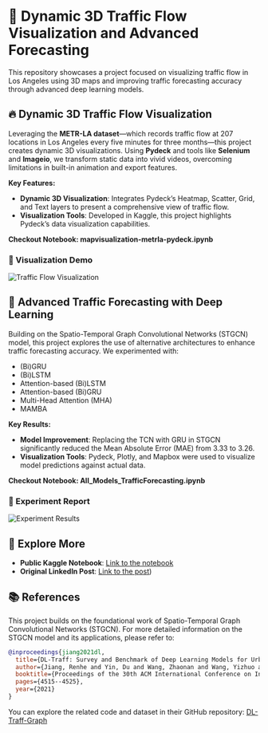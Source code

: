 # 🚦 Dynamic 3D Traffic Flow Visualization and Advanced Forecasting

This repository showcases a project focused on visualizing traffic flow in Los Angeles using 3D maps and improving traffic forecasting accuracy through advanced deep learning models.

## 🔥 Dynamic 3D Traffic Flow Visualization

Leveraging the **METR-LA dataset**—which records traffic flow at 207 locations in Los Angeles every five minutes for three months—this project creates dynamic 3D visualizations. Using **Pydeck** and tools like **Selenium** and **Imageio**, we transform static data into vivid videos, overcoming limitations in built-in animation and export features.

**Key Features:**
- **Dynamic 3D Visualization**: Integrates Pydeck’s Heatmap, Scatter, Grid, and Text layers to present a comprehensive view of traffic flow.
- **Visualization Tools**: Developed in Kaggle, this project highlights Pydeck’s data visualization capabilities.

**Checkout Notebook: mapvisualization-metrla-pydeck.ipynb**

### 🎥 Visualization Demo

![Traffic Flow Visualization](dataset_animation.gif)

## 🚦 Advanced Traffic Forecasting with Deep Learning

Building on the Spatio-Temporal Graph Convolutional Networks (STGCN) model, this project explores the use of alternative architectures to enhance traffic forecasting accuracy. We experimented with:

- (Bi)GRU
- (Bi)LSTM
- Attention-based (Bi)LSTM
- Attention-based (Bi)GRU
- Multi-Head Attention (MHA)
- MAMBA

**Key Results:**
- **Model Improvement**: Replacing the TCN with GRU in STGCN significantly reduced the Mean Absolute Error (MAE) from 3.33 to 3.26.
- **Visualization Tools**: Pydeck, Plotly, and Mapbox were used to visualize model predictions against actual data.

**Checkout Notebook: All_Models_TrafficForecasting.ipynb**

### 🎥 Experiment Report

![Experiment Results](output3_0412.gif)

## 🔗 Explore More

- **Public Kaggle Notebook**: [Link to the notebook](https://lnkd.in/eKx7Rw_N)
- **Original LinkedIn Post**: [Link to the post](https://www.linkedin.com/feed/update/urn:li:activity:7185540561200648192/))

## 📚 References

This project builds on the foundational work of Spatio-Temporal Graph Convolutional Networks (STGCN). For more detailed information on the STGCN model and its applications, please refer to:

```bibtex
@inproceedings{jiang2021dl,
  title={DL-Traff: Survey and Benchmark of Deep Learning Models for Urban Traffic Prediction},
  author={Jiang, Renhe and Yin, Du and Wang, Zhaonan and Wang, Yizhuo and Deng, Jiewen and Liu, Hangchen and Cai, Zekun and Deng, Jinliang and Song, Xuan and Shibasaki, Ryosuke},
  booktitle={Proceedings of the 30th ACM International Conference on Information \& Knowledge Management},
  pages={4515--4525},
  year={2021}
}
```

You can explore the related code and dataset in their GitHub repository: [DL-Traff-Graph](https://github.com/deepkashiwa20/DL-Traff-Graph)
